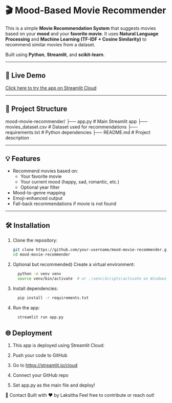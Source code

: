 # 🎬 Mood-Based Movie Recommender

This is a simple **Movie Recommendation System** that suggests movies based on your **mood** and your **favorite movie**. It uses **Natural Language Processing** and **Machine Learning (TF-IDF + Cosine Similarity)** to recommend similar movies from a dataset.

Built using **Python**, **Streamlit**, and **scikit-learn**.

---

## 🚀 Live Demo
[Click here to try the app on Streamlit Cloud](https://mood-based-movie-recommender.streamlit.app/)  

---

## 📂 Project Structure

mood-movie-recommender/ 
      ├── app.py # Main Streamlit app 
      ├── movies_dataset.csv # Dataset used for recommendations 
      ├── requirements.txt # Python dependencies 
      ├── README.md # Project description


---

## 💡 Features

- Recommend movies based on:
  - Your favorite movie
  - Your current mood (happy, sad, romantic, etc.)
  - Optional year filter
- Mood-to-genre mapping
- Emoji-enhanced output
- Fall-back recommendations if movie is not found

---

## 🛠️ Installation

1. Clone the repository:
   ```bash
   git clone https://github.com/your-username/mood-movie-recommender.git
   cd mood-movie-recommender
2. Optional but recommended) Create a virtual environment:
   ```bash
     python -m venv venv
     source venv/bin/activate  # or .\venv\Scripts\activate on Windows
3. Install dependencies:
   ```bash
     pip install -r requirements.txt
4. Run the app:
   ```bash
     streamlit run app.py

## 🌐 Deployment
1. This app is deployed using Streamlit Cloud:

2. Push your code to GitHub

3. Go to https://streamlit.io/cloud

4. Connect your GitHub repo

5. Set app.py as the main file and deploy!

📧 Contact
Built with ❤️ by Laksitha
Feel free to contribute or reach out!
